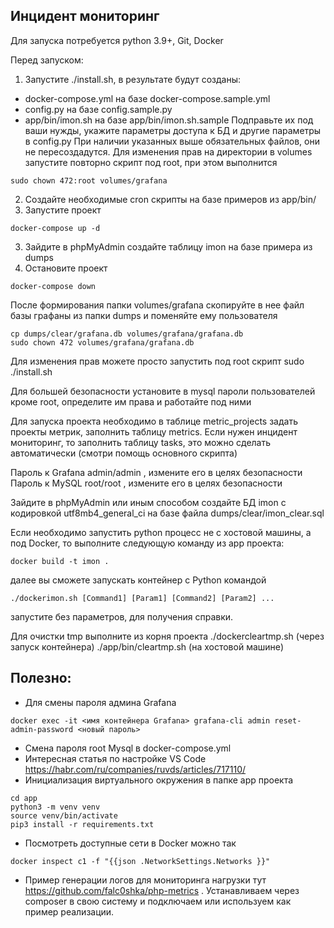 ## Инцидент мониторинг

Для запуска потребуется python 3.9+, Git, Docker

Перед запуском:

1. Запустите ./install.sh, в результате будут созданы:
- docker-compose.yml на базе docker-compose.sample.yml
- config.py на базе config.sample.py
- app/bin/imon.sh на базе app/bin/imon.sh.sample
Подправьте их под ваши нужды, укажите параметры доступа к БД и другие параметры в config.py
При наличии указанных выше обязательных файлов, они не пересоздадутся. 
Для изменения прав на директории в volumes запустите повторно скрипт под root, при этом выполнится
```
sudo chown 472:root volumes/grafana
```
2. Создайте необходимые cron скрипты на базе примеров из app/bin/
3. Запустите проект
```
docker-compose up -d
```
3. Зайдите в phpMyAdmin создайте таблицу imon на базе примера из dumps
4. Остановите проект
```
docker-compose down
```
После формирования папки volumes/grafana скопируйте в нее файл базы графаны из папки dumps и поменяйте ему пользователя
```
cp dumps/clear/grafana.db volumes/grafana/grafana.db
sudo chown 472 volumes/grafana/grafana.db
```
Для изменения прав можете просто запустить под root скрипт sudo ./install.sh

Для большей безопасности установите в mysql пароли пользователей кроме root, определите им права и работайте под ними

Для запуска проекта необходимо в таблице metric_projects задать 
проекты метрик, заполнить таблицу metrics. Если нужен инцидент мониторинг, то 
заполнить таблицу tasks, это можно сделать автоматически (смотри помощь основного скрипта)

Пароль к Grafana admin/admin , измените его в целях безопасности
Пароль к MySQL root/root , измените его в целях безопасности

Зайдите в phpMyAdmin или иным способом создайте БД imon с кодировкой utf8mb4_general_ci
на базе файла dumps/clear/imon_clear.sql

Если необходимо запустить python процесс не с хостовой машины, а под Docker, то
выполните следующую команду из app проекта:
```
docker build -t imon .
```
далее вы сможете запускать контейнер с Python командой
```
./dockerimon.sh [Command1] [Param1] [Command2] [Param2] ...
```
запустите без параметров, для получения справки.

Для очистки tmp выполните из корня проекта
./dockercleartmp.sh (через запуск контейнера)
./app/bin/cleartmp.sh (на хостовой машине)

## Полезно:
- Для смены пароля админа Grafana 
```
docker exec -it <имя контейнера Grafana> grafana-cli admin reset-admin-password <новый пароль>
```
- Смена пароля root Mysql в docker-compose.yml
- Интересная статья по настройке VS Code https://habr.com/ru/companies/ruvds/articles/717110/
- Инициализация виртуального окружения в папке app проекта
```
cd app
python3 -m venv venv
source venv/bin/activate
pip3 install -r requirements.txt
```
- Посмотреть доступные сети в Docker можно так
```
docker inspect c1 -f "{{json .NetworkSettings.Networks }}"
```
- Пример генерации логов для мониторинга нагрузки тут https://github.com/falc0shka/php-metrics . Устанавливаем через composer 
в свою систему и подключаем или используем как пример реализации. 
